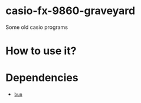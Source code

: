 # casio-fx-9860-graveyard
Some old casio programs

# How to use it?


# Dependencies

- [`bun`](https://bun.sh/)
